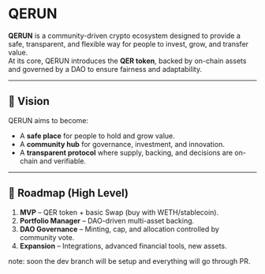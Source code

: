 # QERUN

**QERUN** is a community-driven crypto ecosystem designed to provide a safe, transparent, and flexible way for people to invest, grow, and transfer value.  
At its core, QERUN introduces the **QER token**, backed by on-chain assets and governed by a DAO to ensure fairness and adaptability.

---

## 🚀 Vision
QERUN aims to become:
- A **safe place** for people to hold and grow value.
- A **community hub** for governance, investment, and innovation.
- A **transparent protocol** where supply, backing, and decisions are on-chain and verifiable.

---

## 🔮 Roadmap (High Level)
1. **MVP** – QER token + basic Swap (buy with WETH/stablecoin).  
2. **Portfolio Manager** – DAO-driven multi-asset backing.  
3. **DAO Governance** – Minting, cap, and allocation controlled by community vote.  
4. **Expansion** – Integrations, advanced financial tools, new assets.  

note:
soon the dev branch will be setup and everything will go through PR.